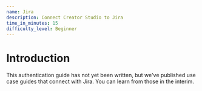 ```yaml
---
name: Jira
description: Connect Creator Studio to Jira
time_in_minutes: 15
difficulty_level: Beginner
---
```


# Introduction

This authentication guide has not yet been written, but we've published use case guides that connect with Jira. You can learn from those in the interim.
